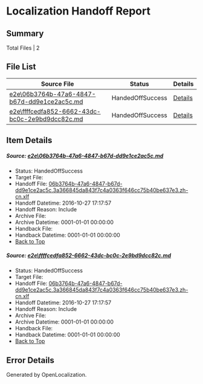 # <a name='report-top'></a> Localization Handoff Report

## Summary
 Total Files | 2

## File List
 Source File | Status | Details 
 ----------- | ------ | ------- 
 [e2e\06b3764b-47a6-4847-b67d-dd9e1ce2ac5c.md](https://github.com/OpenLocalizationTestOrg/ol-test0/blob/56c9f8d0ca52ec3e1659f6d3ae665e6970f61238/e2e/06b3764b-47a6-4847-b67d-dd9e1ce2ac5c.md) | HandedOffSuccess | [Details](#7b13e7abd71aed9b6b8a1314084bf89716f666f81)
 [e2e\ffffcedfa852-6662-43dc-bc0c-2e9bd9dcc82c.md](https://github.com/OpenLocalizationTestOrg/ol-test0/blob/56c9f8d0ca52ec3e1659f6d3ae665e6970f61238/e2e/ffffcedfa852-6662-43dc-bc0c-2e9bd9dcc82c.md) | HandedOffSuccess | [Details](#7b13e7abd71aed9b6b8a1314084bf89716f666f82)

## Item Details
##### <a name='7b13e7abd71aed9b6b8a1314084bf89716f666f81'></a> Source: [e2e\06b3764b-47a6-4847-b67d-dd9e1ce2ac5c.md](https://github.com/OpenLocalizationTestOrg/ol-test0/blob/56c9f8d0ca52ec3e1659f6d3ae665e6970f61238/e2e/06b3764b-47a6-4847-b67d-dd9e1ce2ac5c.md)
* Status: HandedOffSuccess
* Target File: 
* Handoff File: [06b3764b-47a6-4847-b67d-dd9e1ce2ac5c.3a366845da843f7c4a0363f646cc75b40be637e3.zh-cn.xlf](https://github.com/OpenLocalizationTestOrg/ol-test0-handoff/blob/76b96b19b1f11b459a611a0ea466d63dcc0a0be9/ol-handoff/OpenLocalizationTestOrg/ol-test0-zhcn/shujia/ht/06b3764b-47a6-4847-b67d-dd9e1ce2ac5c.3a366845da843f7c4a0363f646cc75b40be637e3.zh-cn.xlf)
* Handoff Datetime: 2016-10-27 17:17:57
* Handoff Reason: Include
* Archive File: 
* Archive Datetime: 0001-01-01 00:00:00
* Handback File: 
* Handback Datetime: 0001-01-01 00:00:00
* [Back to Top](#report-top)

##### <a name='7b13e7abd71aed9b6b8a1314084bf89716f666f82'></a> Source: [e2e\ffffcedfa852-6662-43dc-bc0c-2e9bd9dcc82c.md](https://github.com/OpenLocalizationTestOrg/ol-test0/blob/56c9f8d0ca52ec3e1659f6d3ae665e6970f61238/e2e/ffffcedfa852-6662-43dc-bc0c-2e9bd9dcc82c.md)
* Status: HandedOffSuccess
* Target File: 
* Handoff File: [06b3764b-47a6-4847-b67d-dd9e1ce2ac5c.3a366845da843f7c4a0363f646cc75b40be637e3.zh-cn.xlf](https://github.com/OpenLocalizationTestOrg/ol-test0-handoff/blob/76b96b19b1f11b459a611a0ea466d63dcc0a0be9/ol-handoff/OpenLocalizationTestOrg/ol-test0-zhcn/shujia/ht/06b3764b-47a6-4847-b67d-dd9e1ce2ac5c.3a366845da843f7c4a0363f646cc75b40be637e3.zh-cn.xlf)
* Handoff Datetime: 2016-10-27 17:17:57
* Handoff Reason: Include
* Archive File: 
* Archive Datetime: 0001-01-01 00:00:00
* Handback File: 
* Handback Datetime: 0001-01-01 00:00:00
* [Back to Top](#report-top)


## Error Details

Generated by OpenLocalization.
